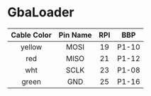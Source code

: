 # GbaLoader
| Cable Color | Pin Name | RPI | BBP   |
|:-----------:|:--------:|:---:|:-----:|
| yellow      | MOSI     | 19  | P1-10 |
| red         | MISO     | 21  | P1-12 |
| wht         | SCLK     | 23  | P1-08 |
| green       | GND      | 25  | P1-16 |